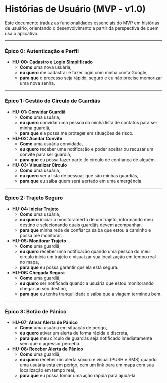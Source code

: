 # Histórias de Usuário (MVP - v1.0)

Este documento traduz as funcionalidades essenciais do MVP em histórias de usuário, orientando o desenvolvimento a partir da perspectiva de quem usa o aplicativo.

---

### Épico 0: Autenticação e Perfil

* **HU-00: Cadastro e Login Simplificado**
  * **Como** uma nova usuária,
  * **eu quero** me cadastrar e fazer login com minha conta Google,
  * **para que** o processo seja rápido, seguro e eu não precise memorizar uma nova senha.

---

### Épico 1: Gestão do Círculo de Guardiãs

* **HU-01: Convidar Guardiã**
  * **Como** uma usuária,
  * **eu quero** convidar uma pessoa da minha lista de contatos para ser minha guardiã,
  * **para que** ela possa me proteger em situações de risco.
* **HU-02: Aceitar Convite**
  * **Como** uma usuária convidada,
  * **eu quero** receber uma notificação e poder aceitar ou recusar um convite para ser guardiã,
  * **para que** eu possa fazer parte do círculo de confiança de alguém.
* **HU-03: Visualizar Círculo**
  * **Como** uma usuária,
  * **eu quero** ver a lista de pessoas que são minhas guardiãs,
  * **para que** eu saiba quem será alertado em uma emergência.

---

### Épico 2: Trajeto Seguro

* **HU-04: Iniciar Trajeto**
  * **Como** uma usuária,
  * **eu quero** iniciar o monitoramento de um trajeto, informando meu destino e selecionando quais guardiãs devem acompanhar,
  * **para que** minha rede de confiança saiba que estou a caminho e possa me monitorar.
* **HU-05: Monitorar Trajeto**
  * **Como** uma guardiã,
  * **eu quero** receber uma notificação quando uma pessoa do meu círculo inicia um trajeto e visualizar sua localização em tempo real no mapa,
  * **para que** eu possa garantir que ela está segura.
* **HU-06: Chegada Segura**
  * **Como** uma guardiã,
  * **eu quero** ser notificada quando a usuária que estou monitorando chegar ao seu destino,
  * **para que** eu tenha tranquilidade e saiba que a viagem terminou bem.

---

### Épico 3: Botão de Pânico

* **HU-07: Ativar Alerta de Pânico**
  * **Como** uma usuária em situação de perigo,
  * **eu quero** ativar um alerta de forma rápida e discreta,
  * **para que** meu círculo de guardiãs seja notificado imediatamente sem que o agressor perceba.
* **HU-08: Receber Alerta de Pânico**
  * **Como** uma guardiã,
  * **eu quero** receber um alerta sonoro e visual (PUSH e SMS) quando uma usuária está em perigo, com um link para um mapa com sua localização em tempo real,
  * **para que** eu possa tomar uma ação rápida para ajudá-la.

